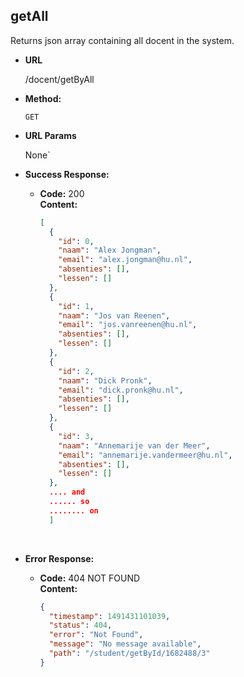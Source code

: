 **getAll**
----

Returns json array containing all docent in the system.

* **URL**

  /docent/getByAll

* **Method:**

  `GET` 

* **URL Params**

   None`

* **Success Response:**

  * **Code:** 200 <br />
    **Content:** 

    ```json
    [
      {
        "id": 0,
        "naam": "Alex Jongman",
        "email": "alex.jongman@hu.nl",
        "absenties": [],
        "lessen": []
      },
      {
        "id": 1,
        "naam": "Jos van Reenen",
        "email": "jos.vanreenen@hu.nl",
        "absenties": [],
        "lessen": []
      },
      {
        "id": 2,
        "naam": "Dick Pronk",
        "email": "dick.pronk@hu.nl",
        "absenties": [],
        "lessen": []
      },
      {
        "id": 3,
        "naam": "Annemarije van der Meer",
        "email": "annemarije.vandermeer@hu.nl",
        "absenties": [],
        "lessen": []
      },
      .... and
      ...... so
      ........ on
      ]
    ```

    ​

* **Error Response:**

  * **Code:** 404 NOT FOUND <br />
    **Content:**

    ```json
    {
      "timestamp": 1491431101039,
      "status": 404,
      "error": "Not Found",
      "message": "No message available",
      "path": "/student/getById/1682488/3"
    }
    ```
